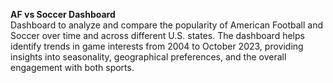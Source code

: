 **AF vs Soccer Dashboard** </br>
Dashboard to analyze and compare the popularity of American Football and Soccer over time and across different U.S. states. The dashboard helps identify trends in game interests from 2004 to October 2023, providing insights into seasonality, geographical preferences, and the overall engagement with both sports.
